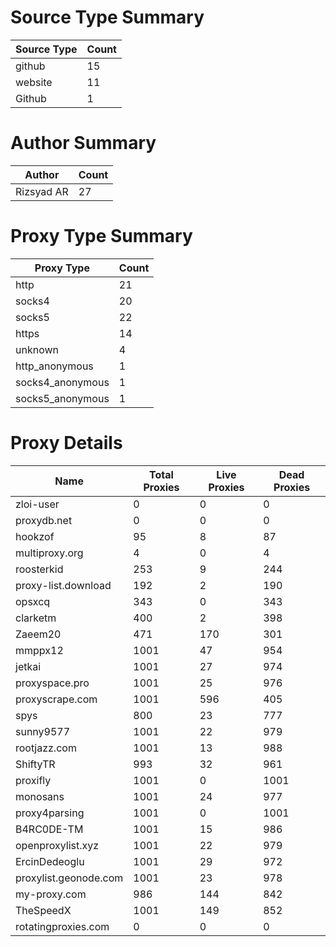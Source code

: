 # Source Type Summary

| Source Type | Count |
|-------------|-------|
| github | 15 |
| website | 11 |
| Github | 1 |


# Author Summary

| Author | Count |
|--------|-------|
| Rizsyad AR | 27 |


# Proxy Type Summary

| Proxy Type | Count |
|------------|-------|
| http | 21 |
| socks4 | 20 |
| socks5 | 22 |
| https | 14 |
| unknown | 4 |
| http_anonymous | 1 |
| socks4_anonymous | 1 |
| socks5_anonymous | 1 |


# Proxy Details

| Name | Total Proxies | Live Proxies | Dead Proxies |
|------|---------------|--------------|---------------|
| zloi-user | 0 | 0 | 0 |
| proxydb.net | 0 | 0 | 0 |
| hookzof | 95 | 8 | 87 |
| multiproxy.org | 4 | 0 | 4 |
| roosterkid | 253 | 9 | 244 |
| proxy-list.download | 192 | 2 | 190 |
| opsxcq | 343 | 0 | 343 |
| clarketm | 400 | 2 | 398 |
| Zaeem20 | 471 | 170 | 301 |
| mmppx12 | 1001 | 47 | 954 |
| jetkai | 1001 | 27 | 974 |
| proxyspace.pro | 1001 | 25 | 976 |
| proxyscrape.com | 1001 | 596 | 405 |
| spys | 800 | 23 | 777 |
| sunny9577 | 1001 | 22 | 979 |
| rootjazz.com | 1001 | 13 | 988 |
| ShiftyTR | 993 | 32 | 961 |
| proxifly | 1001 | 0 | 1001 |
| monosans | 1001 | 24 | 977 |
| proxy4parsing | 1001 | 0 | 1001 |
| B4RC0DE-TM | 1001 | 15 | 986 |
| openproxylist.xyz | 1001 | 22 | 979 |
| ErcinDedeoglu | 1001 | 29 | 972 |
| proxylist.geonode.com | 1001 | 23 | 978 |
| my-proxy.com | 986 | 144 | 842 |
| TheSpeedX | 1001 | 149 | 852 |
| rotatingproxies.com | 0 | 0 | 0 |
